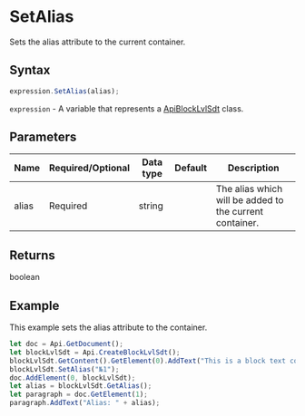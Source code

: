 # SetAlias

Sets the alias attribute to the current container.

## Syntax

```javascript
expression.SetAlias(alias);
```

`expression` - A variable that represents a [ApiBlockLvlSdt](../ApiBlockLvlSdt.md) class.

## Parameters

| **Name** | **Required/Optional** | **Data type** | **Default** | **Description** |
| ------------- | ------------- | ------------- | ------------- | ------------- |
| alias | Required | string |  | The alias which will be added to the current container. |

## Returns

boolean

## Example

This example sets the alias attribute to the container.

```javascript editor-docx
let doc = Api.GetDocument();
let blockLvlSdt = Api.CreateBlockLvlSdt();
blockLvlSdt.GetContent().GetElement(0).AddText("This is a block text content control with alias '№1'.");
blockLvlSdt.SetAlias("№1");
doc.AddElement(0, blockLvlSdt);
let alias = blockLvlSdt.GetAlias();
let paragraph = doc.GetElement(1);
paragraph.AddText("Alias: " + alias);
```
